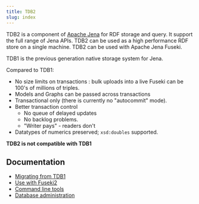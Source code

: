 ```yaml
---
title: TDB2
slug: index
---
```


TDB2 is a component of [Apache Jena](https://jena.apache.org) for RDF storage
and query.  It support the full range of Jena APIs.  TDB2 can be used as a high
performance RDF store on a single machine.  TDB2 can be used with Apache Jena
Fuseki.

TDB1 is the previous generation native storage system for Jena.

Compared to TDB1:

- No size limits on transactions : bulk uploads into a live Fuseki can be 100's
of millions of triples.
- Models and Graphs can be passed across transactions
- Transactional only (there is currently no "autocommit" mode).
- Better transaction control
    - No queue of delayed updates
    - No backlog problems.
    - "Writer pays" - readers don't
- Datatypes of numerics preserved; `xsd:doubles` supported.

**TDB2 is not compatible with TDB1**

## Documentation

-  [Migrating from TDB1](tdb2_migration.html)
-  [Use with Fuseki2](tdb2_fuseki.html)
-  [Command line tools](tdb2_cmds.html)
-  [Database administration](tdb2_admin.html)
